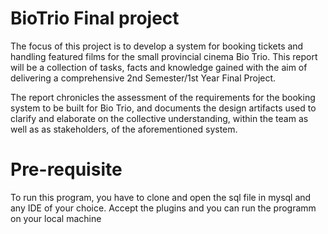 # BioTrio Final project
The focus of this project is to develop a system for booking tickets and handling featured films for the small provincial cinema Bio Trio. This report will be a collection of tasks, facts and knowledge gained with the aim of delivering a comprehensive 2nd Semester/1st Year Final Project.  

The report chronicles the assessment of the requirements for the booking system to be built for Bio Trio, and documents the design artifacts used to clarify and elaborate on the collective understanding, within the team as well as as stakeholders, of the aforementioned system.

# Pre-requisite
To run this program, you have to clone and open the sql file in mysql and any IDE of your choice. Accept the plugins and you can run the programm on your local machine

# 
